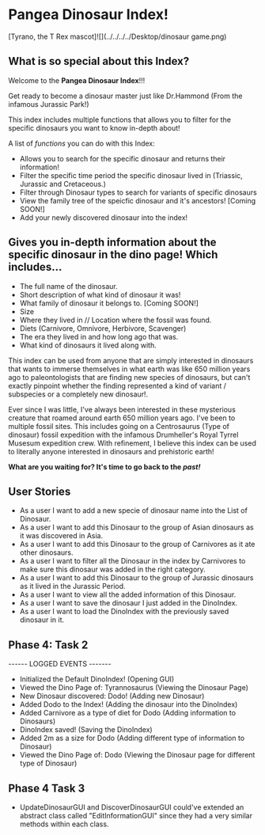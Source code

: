 # Pangea Dinosaur Index!
[Tyrano, the T Rex mascot]![](../../../../Desktop/dinosaur game.png)
## What is so special about this Index?

Welcome to the **Pangea Dinosaur Index**!!!

Get ready to become a dinosaur master just like Dr.Hammond
(From the infamous Jurassic Park!)

This index includes multiple functions that allows you to filter for the specific dinosaurs you want to know in-depth about!

A list of *functions* you can do with this Index:
- Allows you to search for the specific dinosaur and returns their information!
- Filter the specific time period the specific dinosaur lived in (Triassic, Jurassic and Cretaceous.)
- Filter through Dinosaur types to search for variants of specific dinosaurs
- View the family tree of the speicfic dinosaur and it's ancestors! [Coming SOON!]
- Add your newly discovered dinosaur into the index!

Gives you in-depth information about the specific dinosaur in the dino page! Which includes...
- 
- The full name of the dinosaur.
- Short description of what kind of dinosaur it was!
- What family of dinosaur it belongs to. [Coming SOON!]
- Size
- Where they lived in // Location where the fossil was found.
- Diets (Carnivore, Omnivore, Herbivore, Scavenger)
- The era they lived in and how long ago that was.
- What kind of dinosaurs it lived along with.

This index can be used from anyone that are simply interested in dinosaurs that wants to immerse themselves in what earth was like 650 million years ago to paleontologists that are finding new species of dinosaurs, but can't exactly pinpoint whether the finding represented a kind of variant / subspecies or a completely new dinosaur!. 

Ever since I was little, I've always been interested in these mysterious creature that roamed around earth 650 million years ago. I've been to multiple fossil sites. This includes going on a Centrosaurus (Type of dinosaur) fossil expedition with the infamous Drumheller's Royal Tyrrel Musesum expedition crew. With refinement, I believe this index can be used to literally anyone interested in dinosaurs and prehistoric earth!

**What are you waiting for? It's time to go back to the *past!***





User Stories
-
- As a user I want to add a new specie of dinosaur name into the List of Dinosaur.
- As a user I want to add this Dinosaur to the group of Asian dinosaurs as it was discovered in Asia.
- As a user I want to add this Dinosaur to the group of Carnivores as it ate other dinosaurs.
- As a user I want to filter all the Dinosaur in the index by Carnivores to make sure this dinosaur was added in the right category.
- As a user I want to add this Dinosaur to the group of Jurassic dinosaurs as it lived in the Jurassic Period.
- As a user I want to view all the added information of this Dinosaur.
- As a user I want to save the dinosaur I just added in the DinoIndex.
- As a user I want to load the DinoIndex with the previously saved dinosaur in it.

Phase 4: Task 2
-
------ LOGGED EVENTS -------
- Initialized the Default DinoIndex! (Opening GUI)
- Viewed the Dino Page of: Tyrannosaurus (Viewing the Dinosaur Page)
- New Dinosaur discovered: Dodo! (Adding new Dinosaur)
- Added Dodo to the Index! (Adding the dinosaur into the DinoIndex)
- Added Carnivore as a type of diet for Dodo (Adding information to Dinosaurs)
- DinoIndex saved! (Saving the DinoIndex)
- Added 2m as a size for Dodo (Adding different type of information to Dinosaur)
- Viewed the Dino Page of: Dodo (Viewing the Dinosaur page for different type of Dinosaur)

Phase 4 Task 3
- 
- UpdateDinosaurGUI and DiscoverDinosaurGUI could've extended an abstract class called "EditInformationGUI" since they had a very similar methods within each class.

